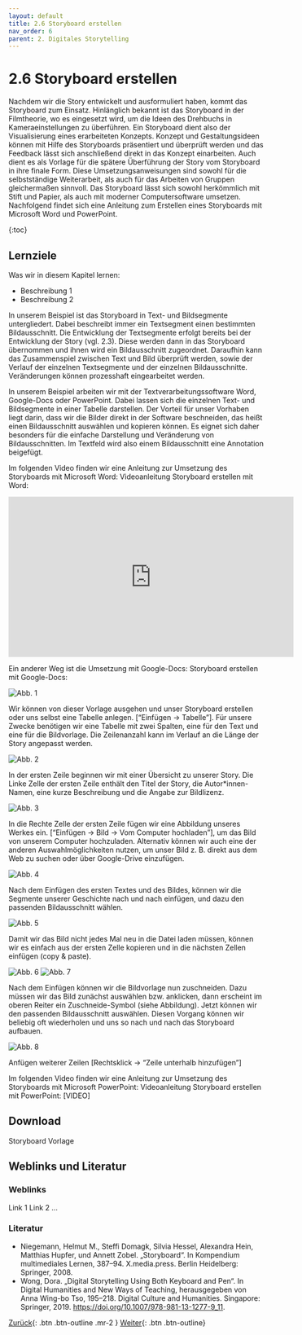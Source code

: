 ```yaml
---
layout: default
title: 2.6 Storyboard erstellen
nav_order: 6
parent: 2. Digitales Storytelling
---
```

# 2.6 Storyboard erstellen
Nachdem wir die Story entwickelt und ausformuliert haben, kommt das Storyboard zum Einsatz. Hinlänglich bekannt ist das Storyboard in der Filmtheorie, wo es eingesetzt wird, um die Ideen des Drehbuchs in Kameraeinstellungen zu überführen. Ein Storyboard dient also der Visualisierung eines erarbeiteten Konzepts. Konzept und Gestaltungsideen können mit Hilfe des Storyboards präsentiert und überprüft werden und das Feedback lässt sich anschließend direkt in das Konzept einarbeiten. Auch dient es als Vorlage für die spätere Überführung der Story vom Storyboard in ihre finale Form. Diese Umsetzungsanweisungen sind sowohl für die selbstständige Weiterarbeit, als auch für das Arbeiten von Gruppen gleichermaßen sinnvoll. Das Storyboard lässt sich sowohl herkömmlich mit Stift und Papier, als auch mit moderner Computersoftware umsetzen. Nachfolgend findet sich eine Anleitung zum Erstellen eines Storyboards mit Microsoft Word und PowerPoint.

{:toc}

## Lernziele
Was wir in diesem Kapitel lernen:
- Beschreibung 1
- Beschreibung 2

In unserem Beispiel ist das Storyboard in Text- und Bildsegmente untergliedert. Dabei beschreibt immer ein Textsegment einen bestimmten Bildausschnitt. Die Entwicklung der Textsegmente erfolgt bereits bei der Entwicklung der Story (vgl. 2.3). Diese werden dann in das Storyboard übernommen und ihnen wird ein Bildausschnitt zugeordnet. Daraufhin kann das Zusammenspiel zwischen Text und Bild überprüft werden, sowie der Verlauf der einzelnen Textsegmente und der einzelnen Bildausschnitte. Veränderungen können prozesshaft eingearbeitet werden.

In unserem Beispiel arbeiten wir mit der Textverarbeitungssoftware Word, Google-Docs oder PowerPoint. Dabei lassen sich die einzelnen Text- und Bildsegmente in einer Tabelle darstellen. Der Vorteil für unser Vorhaben liegt darin, dass wir die Bilder direkt in der Software beschneiden, das heißt einen Bildausschnitt auswählen und kopieren können. Es eignet sich daher besonders für die einfache Darstellung und Veränderung von Bildausschnitten. Im Textfeld wird also einem Bildausschnitt eine Annotation beigefügt.

Im folgenden Video finden wir eine Anleitung zur Umsetzung des Storyboards mit Microsoft Word:
Videoanleitung
Storyboard erstellen mit Word:
<iframe width="560" height="315" src="https://www.youtube-nocookie.com/embed/3ZYaEzwPCKM" frameborder="0" allow="accelerometer; autoplay; encrypted-media; gyroscope; picture-in-picture" allowfullscreen></iframe>

Ein anderer Weg ist die Umsetzung mit Google-Docs:
Storyboard erstellen mit Google-Docs:

![Abb. 1](https://login.schaf.me/index.php/s/699A7rnNHiNmaLY/preview)

Wir können von dieser Vorlage ausgehen und unser Storyboard erstellen oder uns selbst eine Tabelle anlegen. [“Einfügen -> Tabelle”]. Für unsere Zwecke benötigen wir eine Tabelle mit zwei Spalten, eine für den Text und eine für die Bildvorlage. Die Zeilenanzahl kann im Verlauf an die Länge der Story angepasst werden.

![Abb. 2](https://login.schaf.me/index.php/s/QKQoc726meSGfZ7/preview)

In der ersten Zeile beginnen wir mit einer Übersicht zu unserer Story. Die Linke Zelle der ersten Zeile enthält den Titel der Story, die Autor*innen-Namen, eine kurze Beschreibung und die Angabe zur Bildlizenz. 

![Abb. 3](https://login.schaf.me/index.php/s/LPZPxaB4xJWKipC/preview)

In die Rechte Zelle der ersten Zeile fügen wir eine Abbildung unseres Werkes ein. [“Einfügen -> Bild -> Vom Computer hochladen”], um das Bild von unserem Computer hochzuladen. Alternativ können wir auch eine der anderen Auswahlmöglichkeiten nutzen, um unser Bild z. B. direkt aus dem Web zu suchen oder über Google-Drive einzufügen. 

![Abb. 4](https://login.schaf.me/index.php/s/TyZRXWYtieYsHK4/preview)

Nach dem Einfügen des ersten Textes und des Bildes, können wir die Segmente unserer Geschichte nach und nach einfügen, und dazu den passenden Bildausschnitt wählen. 

![Abb. 5](https://login.schaf.me/index.php/s/pB7FBQpSnxgom68/preview)

Damit wir das Bild nicht jedes Mal neu in die Datei laden müssen, können wir es einfach aus der ersten Zelle kopieren und in die nächsten Zellen einfügen (copy & paste). 

![Abb. 6](https://login.schaf.me/index.php/s/fGBd9nKMzeE8NGX/preview)
![Abb. 7](https://login.schaf.me/index.php/s/Dt3mxd4XxnQkfHk/preview)

Nach dem Einfügen können wir die Bildvorlage nun zuschneiden. Dazu müssen wir das Bild zunächst auswählen bzw. anklicken, dann erscheint im oberen Reiter ein Zuschneide-Symbol (siehe Abbildung). Jetzt können wir den passenden Bildausschnitt auswählen. Diesen Vorgang können wir beliebig oft wiederholen und uns so nach und nach das Storyboard aufbauen. 

![Abb. 8](https://login.schaf.me/index.php/s/KAATa84CbDyKn8t/preview)

Anfügen weiterer Zeilen [Rechtsklick -> “Zeile unterhalb hinzufügen”]


Im folgenden Video finden wir eine Anleitung zur Umsetzung des Storyboards mit Microsoft PowerPoint:
Videoanleitung
Storyboard erstellen mit PowerPoint: [VIDEO]

## Download
Storyboard Vorlage

## Weblinks und Literatur
### Weblinks
Link 1
Link 2
...
### Literatur
- Niegemann, Helmut M., Steffi Domagk, Silvia Hessel, Alexandra Hein, Matthias Hupfer, und Annett Zobel. „Storyboard“. In Kompendium multimediales Lernen, 387–94. X.media.press. Berlin Heidelberg: Springer, 2008.
- Wong, Dora. „Digital Storytelling Using Both Keyboard and Pen“. In Digital Humanities and New Ways of Teaching, herausgegeben von Anna Wing-bo Tso, 195–218. Digital Culture and Humanities. Singapore: Springer, 2019. https://doi.org/10.1007/978-981-13-1277-9_11.



[Zurück](https://leszimmermann.github.io/digitales-storytelling/){: .btn .btn-outline .mr-2 } 
[Weiter](https://leszimmermann.github.io/digitales-storytelling/){: .btn .btn-outline}